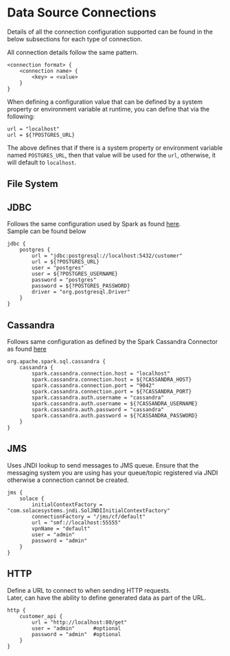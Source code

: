 # Data Source Connections
Details of all the connection configuration supported can be found in the below subsections for each type of connection.

All connection details follow the same pattern.
```
<connection format> {
    <connection name> {
        <key> = <value>
    }
}
```

When defining a configuration value that can be defined by a system property or environment variable at runtime, you can define that via the following:
```
url = "localhost"
url = ${?POSTGRES_URL}
```
The above defines that if there is a system property or environment variable named `POSTGRES_URL`, then that value will be used for the `url`, otherwise,
it will default to `localhost`.


## File System

## JDBC
Follows the same configuration used by Spark as found [here](https://spark.apache.org/docs/latest/sql-data-sources-jdbc.html).  
Sample can be found below
```
jdbc {
    postgres {
        url = "jdbc:postgresql://localhost:5432/customer"
        url = ${?POSTGRES_URL}
        user = "postgres"
        user = ${?POSTGRES_USERNAME}
        password = "postgres"
        password = ${?POSTGRES_PASSWORD}
        driver = "org.postgresql.Driver"
    }
}
```

## Cassandra
Follows same configuration as defined by the Spark Cassandra Connector as found [here](https://github.com/datastax/spark-cassandra-connector/blob/master/doc/reference.md)  

```
org.apache.spark.sql.cassandra {
    cassandra {
        spark.cassandra.connection.host = "localhost"
        spark.cassandra.connection.host = ${?CASSANDRA_HOST}
        spark.cassandra.connection.port = "9042"
        spark.cassandra.connection.port = ${?CASSANDRA_PORT}
        spark.cassandra.auth.username = "cassandra"
        spark.cassandra.auth.username = ${?CASSANDRA_USERNAME}
        spark.cassandra.auth.password = "cassandra"
        spark.cassandra.auth.password = ${?CASSANDRA_PASSWORD}
    }
}
```

## JMS
Uses JNDI lookup to send messages to JMS queue. Ensure that the messaging system you are using has your queue/topic registered 
via JNDI otherwise a connection cannot be created.
```
jms {
    solace {
        initialContextFactory = "com.solacesystems.jndi.SolJNDIInitialContextFactory"
        connectionFactory = "/jms/cf/default"
        url = "smf://localhost:55555"
        vpnName = "default"
        user = "admin"
        password = "admin"  
    }
}
```
## HTTP
Define a URL to connect to when sending HTTP requests.  
Later, can have the ability to define generated data as part of the URL.
```
http {
    customer_api {
        url = "http://localhost:80/get"
        user = "admin"      #optional
        password = "admin"  #optional
    }
}
```